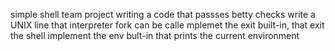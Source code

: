 simple shell team project
writing a code that passses betty checks
write a UNIX line that interpreter
fork can be calle
mplemet the exit built-in, that exit the shell
implement the env bult-in that prints the current environment


